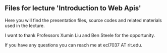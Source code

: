 ## Files for lecture 'Introduction to Web Apis'

Here you will find the presentation files, source codes and related materials used in the lecture.

I want to thank Professors Xumin Liu and Ben Steele for the opportunity.

If you have any questions you can reach me at ecl7037 AT rit.edu.

